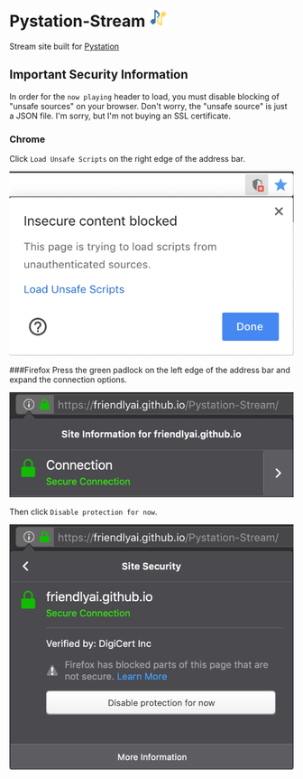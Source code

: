 # Pystation-Stream ![](favicon/32.png)
Stream site built for [Pystation](https://github.com/FriendlyAI/Pystation)

## Important Security Information
In order for the `now playing` header to load, you must disable blocking of "unsafe sources" on your browser. Don't 
worry, the "unsafe source" is just a JSON file. I'm sorry, but I'm not buying an SSL certificate. 
 
### Chrome
Click `Load Unsafe Scripts` on the right edge of the address bar.

![](img/chrome_warning.png)

###Firefox
Press the green padlock on the left edge of the address bar and expand the connection options.

![](img/firefox_warning_1.png)

Then click `Disable protection for now`.

![](img/firefox_warning_2.png)